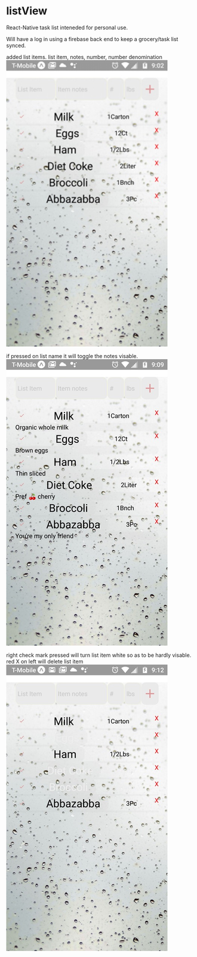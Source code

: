 # listView
React-Native task list inteneded for personal use.

Will have a log in using a firebase back end to keep a grocery/task list synced.

added list items.  list item, notes, number, number denomination
![alt text](https://github.com/homercrates/listView/blob/master/assets/demo1.jpg)


if pressed on list name it will toggle the notes visable.
![alt text](https://github.com/homercrates/listView/blob/master/assets/demo2.jpg)


right check mark pressed will turn list item white so as to be hardly visable.  red X on left will delete list item
![alt text](https://github.com/homercrates/listView/blob/master/assets/demo3.jpg)


